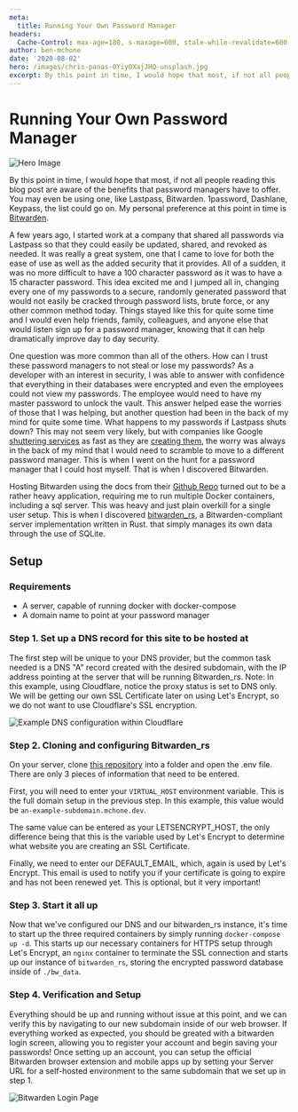 ```yaml
---
meta:
  title: Running Your Own Password Manager
headers:
  Cache-Control: max-age=180, s-maxage=600, stale-while-revalidate=600
author: ben-mchone
date: '2020-08-02'
hero: /images/chris-panas-0Yiy0XajJHQ-unsplash.jpg
excerpt: By this point in time, I would hope that most, if not all people reading this blog post are aware of the benefits that password managers have to offer. You may even be using one...
---
```


# Running Your Own Password Manager
![Hero Image](/images/chris-panas-0Yiy0XajJHQ-unsplash.jpg)


By this point in time, I would hope that most, if not all people reading this blog post are aware of the benefits that password managers have to offer. You may even be using one, like Lastpass, Bitwarden. 1password, Dashlane, Keypass, the list could go on. My personal preference at this point in time is [Bitwarden](https://bitwarden.com/).

A few years ago, I started work at a company that shared all passwords via Lastpass so that they could easily be updated, shared, and revoked as needed. It was really a great system, one that I came to love for both the ease of use as well as the added security that it provides. All of a sudden, it was no more difficult to have a 100 character password as it was to have a 15 character password. This idea excited me and I jumped all in, changing every one of my passwords to a secure, randomly generated password that would not easily be cracked through password lists, brute force, or any other common method today. Things stayed like this for quite some time and I would even help friends, family, colleagues, and anyone else that would listen sign up for a password manager, knowing that it can help dramatically improve day to day security. 

One question was more common than all of the others. How can I trust these password managers to not steal or lose my passwords? As a developer with an interest in security, I was able to answer with confidence that everything in their databases were encrypted and even the employees could not view my passwords. The employee would need to have my master password to unlock the vault. This answer helped ease the worries of those that I was helping, but another question had been in the back of my mind for quite some time. What happens to my passwords if Lastpass shuts down? This may not seem very likely, but with companies like Google [shuttering services](https://www.theverge.com/2019/3/12/18261932/google-allo-messaging-app-shutting-down-march-12th-2019) as fast as they are [creating them](https://9to5google.com/2016/09/18/googles-allo-is-apparently-launching-september-21st/), the worry was always in the back of my mind that I would need to scramble to move to a different password manager. This is when I went on the hunt for a password manager that I could host myself. That is when I discovered Bitwarden.

Hosting Bitwarden using the docs from their [Github Repo](https://github.com/bitwarden/server) turned out to be a rather heavy application, requiring me to run multiple Docker containers, including a sql server. This was heavy and just plain overkill for a single user setup. This is when I discovered [bitwarden_rs](https://github.com/dani-garcia/bitwarden_rs), a Bitwarden-compliant server implementation written in Rust. that simply manages its own data through the use of SQLite.

## Setup

### Requirements

* A server, capable of running docker with docker-compose
* A domain name to point at your password manager

### Step 1. Set up a DNS record for this site to be hosted at

The first step will be unique to your DNS provider, but the common task needed is a DNS "A" record created with the desired subdomain, with the IP address pointing at the server that will be running Bitwarden_rs. Note: In this example, using Cloudflare, notice the proxy status is set to DNS only. We will be getting our own SSL Certificate later on using Let's Encrypt, so we do not want to use Cloudflare's SSL encryption.

![Example DNS configuration within Cloudflare](/images/cloudflare_subdomain_example.png)

### Step 2. Cloning and configuring Bitwarden_rs

On your server, clone [this repository](https://github.com/BenMcH/bitwarden_rs-docker-compose) into a folder and open the .env file. There are only 3 pieces of information that need to be entered.

First, you will need to enter your `VIRTUAL_HOST` environment variable. This is the full domain setup in the previous step. In this example, this value would be `an-example-subdomain.mchone.dev`.

The same value can be entered as your LETSENCRYPT_HOST, the only difference being that this is the variable used by Let's Encrypt to determine what website you are creating an SSL Certificate.

Finally, we need to enter our DEFAULT_EMAIL, which, again is used by Let's Encrypt. This email is used to notify you if your certificate is going to expire and has not been renewed yet. This is optional, but it very important!

### Step 3. Start it all up

Now that we've configured our DNS and our bitwarden_rs instance, it's time to start up the three required containers by simply running `docker-compose up -d`. This starts up our necessary containers for HTTPS setup through Let's Encrypt, an `nginx` container to terminate the SSL connection and starts up our instance of `bitwarden_rs`, storing the encrypted password database inside of `./bw_data`.

### Step 4. Verification and Setup

Everything should be up and running without issue at this point, and we can verify this by navigating to our new subdomain inside of our web browser. If everything worked as expected, you should be greated with a bitwarden login screen, allowing you to register your account and begin saving your passwords! Once setting up an account, you can setup the official Bitwarden browser extension and mobile apps up by setting your Server URL for a self-hosted environment to the same subdomain that we set up in step 1. 

![Bitwarden Login Page](/images/bitwarden_login.png)
